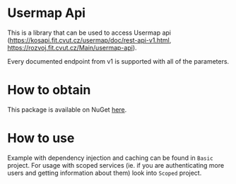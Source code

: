 # Usermap Api
This is a library that can be used to access Usermap api (https://kosapi.fit.cvut.cz/usermap/doc/rest-api-v1.html, https://rozvoj.fit.cvut.cz/Main/usermap-api).

Every documented endpoint from v1 is supported with all of the parameters.

# How to obtain
This package is available on NuGet [here](https://www.nuget.org/packages/UsermapApi/).

# How to use
Example with dependency injection and caching can be found in `Basic` project.
For usage with scoped services
(ie. if you are authenticating more users and getting information about them)
look into `Scoped` project.

